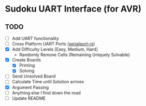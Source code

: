 # Sudoku UART Interface (for AVR)

## TODO

- [ ] Add UART functionality
- [ ] Cross Platform UART Ports ([serialport-rs](https://github.com/Susurrus/serialport-rs))
- [X] Add Difficulty Levels [Easy, Medium, Hard]
  - Randomly Remove Cells (Remaining Uniquely Solvable)
- [X] Create Boards
  - [X] Printing
  - [X] Solving
- [ ] Send Unsolved Board
- [ ] Calculate Time until Solution arrives
- [X] Argument Passing
- [ ] Anything else I find down the road
- [ ] Update README

